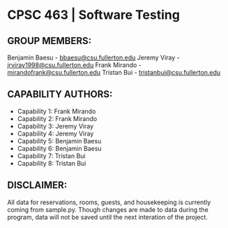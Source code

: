 # CPSC 463 | Software Testing

## GROUP MEMBERS:
Benjamin Baesu - bbaesu@csu.fullerton.edu
Jeremy Viray - jrviray1998@csu.fullerton.edu
Frank Mirando - mirandofrank@csu.fullerton.edu
Tristan Bui - tristanbui@csu.fullerton.edu

## CAPABILITY AUTHORS:
- Capability 1: Frank Mirando
- Capability 2: Frank Mirando
- Capability 3: Jeremy Viray
- Capability 4: Jeremy Viray
- Capability 5: Benjamin Baesu
- Capability 6: Benjamin Baesu
- Capability 7: Tristan Bui
- Capability 8: Tristan Bui

## DISCLAIMER:
All data for reservations, rooms, guests, and housekeeping is currently coming from sample.py. Though changes are made to data during the program, data will not be saved until the next interation of the project. 
